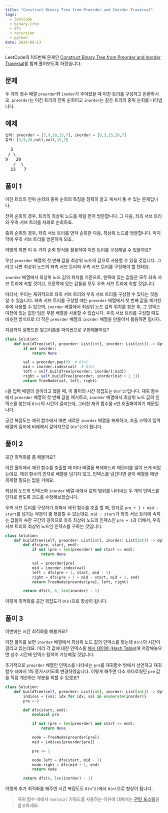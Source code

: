 ```yaml
---
title: "Construct Binary Tree from Preorder and Inorder Traversal"
tags:
  - leetcode
  - binary-tree
  - dfs
  - recursion
  - python
date: 2024-06-13
---
```


LeetCode의 105번째 문제인 [Construct Binary Tree from Preorder and Inorder Traversal](https://leetcode.com/problems/construct-binary-tree-from-preorder-and-inorder-traversal/)를 함께 풀어보도록 하겠습니다.

## 문제

두 개의 정수 배열 `preorder`와 `inoder`가 주어졌을 때 이진 트리를 구성하고 반환하시오.
`preorder`는 이진 트리의 전위 순회이고 `inorder`는 같은 트리의 중위 순회를 나타냅니다.

## 예제

```py
입력: preorder = [3,9,20,15,7], inorder = [9,3,15,20,7]
출력: [3,9,20,null,null,15,7]
```

<pre>
  3
 / \
9   20
   /  \
  15   7
</pre>

## 풀이 1

이진 트리의 전위 순회와 중위 순회의 특징을 정확히 알고 계셔서 풀 수 있는 문제입니다.

전위 순회의 경우, 트리의 최상위 노드를 제일 먼저 방문합니다.
그 다음, 좌측 서브 트리와 우측 서브 트리를 차례로 순회하죠.

중위 순회의 경우, 좌측 서브 트리를 먼저 순회한 다음, 최상위 노드를 방문합니다.
마지막에 우측 서브 트리를 방문하게 되죠.

어떻게 하면 이 두 가지 순회 방식을 활용하여 이진 트리를 구성해낼 수 있을까요?

우선 `preorder` 배열의 첫 번째 값을 최상위 노드의 값으로 사용할 수 있을 것입니다.
그러고 나면 최상위 노드의 좌측 서브 트리와 우측 서브 트리를 구성해야 할 텐데요.

`inorder` 배열에서 최상위 노드 값의 위치를 기준으로, 왼쪽에 있는 값들은 모두 좌측 서브 트리에 속할 것이고, 오른쪽에 있는 값들을 모두 우측 서브 트리에 속할 것입니다.

따라서, 우리는 재귀적으로 좌측 서브 트리와 우측 서브 트리를 구성할 수 있다는 것을 알 수 있습니다.
좌측 서브 트리를 구성할 때는 `preorder` 배열에서 첫 번째 값을 제거한 후에 사용할 수 있으며,
`inorder` 배열에서 최상위 노드 값의 위치를 찾은 후, 그 인덱스 이전에 있는 값만 담은 부분 배열을 사용할 수 있습니다.
우측 서브 트리를 구성할 때도 비슷한 방식으로 더 작은 `preorder` 배열과 `inorder` 배열을 만들어서 활용하면 됩니다.

지금까지 설명드린 알고리즘을 파이썬으로 구현해볼까요?

```py
class Solution:
    def buildTree(self, preorder: List[int], inorder: List[int]) -> Optional[TreeNode]:
        if not inorder:
            return None

        val = preorder.pop(0)  # O(n)
        mid = inorder.index(val)  # O(n)
        left = self.buildTree(preorder, inorder[:mid])
        right = self.buildTree(preorder, inorder[mid + 1 :])
        return TreeNode(val, left, right)
```

`n`을 입력 배열의 길이라고 했을 때, 이 풀이의 시간 복잡도는 `O(n^2)`입니다.
재귀 함수에서 `preorder` 배열의 첫 번째 값을 제거하고, `inorder` 배열에서 최상위 노드 값의 인덱스를 찾는데 `O(n)`의 시간이 걸리는데, 그러한 재귀 함수를 `n`번 호출해야하기 때문입니다.

공간 복잡도는 재귀 함수에서 매번 새로운 `inorder` 배열을 복제하고, 호출 스택이 입력 배열의 길이에 비례해서 깊어지므로 `O(n^2)`이 됩니다.

## 풀이 2

공간 최적화를 좀 해볼까요?

이전 풀이에서 재귀 함수를 호출할 때 마다 배열을 복제하느라 메모리를 많이 쓰게 되었는데요.
재귀 함수의 인자로 배열을 넘기지 않고, 인덱스를 넘긴다면 굳이 배열을 매번 복제할 필요는 없을 거에요.

최상위 노드의 인덱스와 `inorder` 배열 내에서 값의 범위를 나타내는 두 개의 인덱스를 인자로 받도록 코드를 수정해보겠습니다.

우측 서브 트리를 구성하기 위해서 재귀 함수를 호출 할 때, 인자로 `pre + 1 + mid - start`를 넘기는 부분이 좀 햇갈릴 수 있는데요.
`mid - start`가 좌측 서브 트리에 속하는 값들이 속한 구간의 길이므로 좌측 최상위 노드의 인덱스인 `pre + 1`과 더해서, 우측 서브 트리의 최상위 노드인 인덱스를 구하는 것입니다.

```py
class Solution:
    def buildTree(self, preorder: List[int], inorder: List[int]) -> Optional[TreeNode]:
        def dfs(pre, start, end):
            if not (pre < len(preorder) and start <= end):
                return None

            val = preorder[pre]
            mid = inorder.index(val)
            left = dfs(pre + 1, start, mid - 1)
            right = dfs(pre + 1 + mid - start, mid + 1, end)
            return TreeNode(preorder[pre], left, right)

        return dfs(0, 0, len(inorder) - 1)
```

이렇게 최적화를 공간 복잡도가 `O(n)`으로 향상이 됩니다.

## 풀이 3

이번에는 시간 최적화를 해볼까요?

이전 풀이를 보면 `inorder` 배열에서 최상위 노드 값의 인덱스를 찾는데 `O(n)`의 시간이 걸리고 있는데요.
미리 각 값에 대한 인덱스를 [해시 테이블 (Hash Table)](/data-structures/hash-table/)에 저장해놓으면 상수 시간에 인덱스 탐색이 가능해질 것입니다.

추가적으로 `preorder` 배열인 인덱스를 나타내는 `pre`를 재귀함수 밖에서 선언하고 재귀 함수 내에서 1씩 증가시키도록 변경하였습니다.
이렇게 해주면 다소 까다로웠던 `pre` 값을 직접 계산하는 부분을 피할 수 있겠죠?

```py
class Solution:
    def buildTree(self, preorder: List[int], inorder: List[int]) -> Optional[TreeNode]:
        indices = {val: idx for idx, val in enumerate(inorder)}
        pre = 0

        def dfs(start, end):
            nonlocal pre

            if not (pre < len(preorder) and start <= end):
                return None

            node = TreeNode(preorder[pre])
            mid = indices[preorder[pre]]

            pre += 1

            node.left = dfs(start, mid - 1)
            node.right = dfs(mid + 1, end)
            return node

        return dfs(0, len(inorder) - 1)
```

이렇게 추가 최적화를 해주면 시간 복잡도도 `O(n^2)`에서 `O(n)`으로 향상이 됩니다.

> 재귀 함수 내에서 `nonlocal` 키워드를 사용하는 이유에 대해서는 [관련 포스팅](https://www.daleseo.com/python-global-nonlocal/)을 참고하세요.
